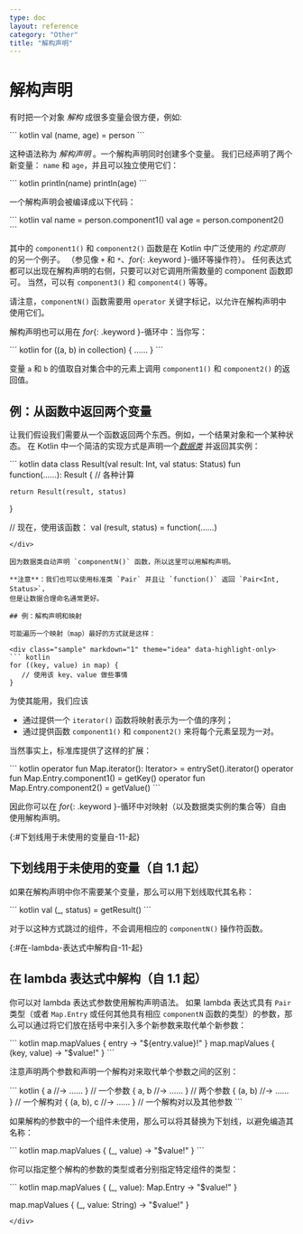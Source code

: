 ```yaml
---
type: doc
layout: reference
category: "Other"
title: "解构声明"
---
```


# 解构声明

有时把一个对象 _解构_ 成很多变量会很方便，例如:

<div class="sample" markdown="1" theme="idea" data-highlight-only>
``` kotlin
val (name, age) = person
```
</div>

这种语法称为 _解构声明_ 。一个解构声明同时创建多个变量。
我们已经声明了两个新变量： `name` 和 `age`，并且可以独立使用它们：

 <div class="sample" markdown="1" theme="idea" data-highlight-only>
``` kotlin
println(name)
println(age)
```
</div>

一个解构声明会被编译成以下代码：

<div class="sample" markdown="1" theme="idea" data-highlight-only>
``` kotlin
val name = person.component1()
val age = person.component2()
```
</div>

其中的 `component1()` 和 `component2()` 函数是在 Kotlin 中广泛使用的 _约定原则_ 的另一个例子。
（参见像 `+` 和 `*`、*for*{: .keyword }-循环等操作符）。
任何表达式都可以出现在解构声明的右侧，只要可以对它调用所需数量的 component 函数即可。
当然，可以有 `component3()` 和 `component4()` 等等。

请注意，`componentN()` 函数需要用 `operator` 关键字标记，以允许在解构声明中使用它们。

解构声明也可以用在 *for*{: .keyword }-循环中：当你写：

<div class="sample" markdown="1" theme="idea" data-highlight-only>
``` kotlin
for ((a, b) in collection) { …… }
```
</div>

变量 `a` 和 `b` 的值取自对集合中的元素上调用 `component1()` 和 `component2()` 的返回值。

## 例：从函数中返回两个变量

让我们假设我们需要从一个函数返回两个东西。例如，一个结果对象和一个某种状态。
在 Kotlin 中一个简洁的实现方式是声明一个[_数据类_](data-classes.html) 并返回其实例：

 <div class="sample" markdown="1" theme="idea" data-highlight-only>
``` kotlin
data class Result(val result: Int, val status: Status)
fun function(……): Result {
    // 各种计算

    return Result(result, status)
}

// 现在，使用该函数：
val (result, status) = function(……)
```
</div>

因为数据类自动声明 `componentN()` 函数，所以这里可以用解构声明。

**注意**：我们也可以使用标准类 `Pair` 并且让 `function()` 返回 `Pair<Int, Status>`，
但是让数据合理命名通常更好。

## 例：解构声明和映射

可能遍历一个映射（map）最好的方式就是这样：

<div class="sample" markdown="1" theme="idea" data-highlight-only>
``` kotlin
for ((key, value) in map) {
   // 使用该 key、value 做些事情
}
```
</div>

为使其能用，我们应该

* 通过提供一个 `iterator()` 函数将映射表示为一个值的序列；
* 通过提供函数 `component1()` 和 `component2()` 来将每个元素呈现为一对。

当然事实上，标准库提供了这样的扩展：

<div class="sample" markdown="1" theme="idea" data-highlight-only>
``` kotlin
operator fun <K, V> Map<K, V>.iterator(): Iterator<Map.Entry<K, V>> = entrySet().iterator()
operator fun <K, V> Map.Entry<K, V>.component1() = getKey()
operator fun <K, V> Map.Entry<K, V>.component2() = getValue()
```
</div>
  
因此你可以在 *for*{: .keyword }-循环中对映射（以及数据类实例的集合等）自由使用解构声明。

{:#下划线用于未使用的变量自-11-起}

## 下划线用于未使用的变量（自 1.1 起）

如果在解构声明中你不需要某个变量，那么可以用下划线取代其名称：

<div class="sample" markdown="1" theme="idea" data-highlight-only>
``` kotlin
val (_, status) = getResult()
```
</div>

对于以这种方式跳过的组件，不会调用相应的 `componentN()` 操作符函数。

{:#在-lambda-表达式中解构自-11-起}

## 在 lambda 表达式中解构（自 1.1 起）

你可以对 lambda 表达式参数使用解构声明语法。
如果 lambda 表达式具有 `Pair` 类型（或者 `Map.Entry` 或任何其他具有相应 `componentN` 函数的类型）的参数，那么可以通过将它们放在括号中来引入多个新参数来取代单个新参数：

<div class="sample" markdown="1" theme="idea" data-highlight-only>
``` kotlin
map.mapValues { entry -> "${entry.value}!" }
map.mapValues { (key, value) -> "$value!" }
```
</div>

注意声明两个参数和声明一个解构对来取代单个参数之间的区别：

<div class="sample" markdown="1" theme="idea" data-highlight-only>
``` kotlin
{ a //-> …… } // 一个参数
{ a, b //-> …… } // 两个参数
{ (a, b) //-> …… } // 一个解构对
{ (a, b), c //-> …… } // 一个解构对以及其他参数
```
</div>

如果解构的参数中的一个组件未使用，那么可以将其替换为下划线，以避免编造其名称：

<div class="sample" markdown="1" theme="idea" data-highlight-only>
``` kotlin
map.mapValues { (_, value) -> "$value!" }
```
</div>

你可以指定整个解构的参数的类型或者分别指定特定组件的类型：

<div class="sample" markdown="1" theme="idea" data-highlight-only>
``` kotlin
map.mapValues { (_, value): Map.Entry<Int, String> -> "$value!" }

map.mapValues { (_, value: String) -> "$value!" }
```
</div>
